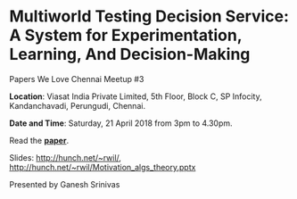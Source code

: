# Multiworld Testing Decision Service: A System for Experimentation, Learning, And Decision-Making

Papers We Love Chennai Meetup #3

**Location**: Viasat India Private Limited, 5th Floor, Block C, SP Infocity, Kandanchavadi, Perungudi, Chennai.

**Date and Time**: Saturday, 21 April 2018 from 3pm to 4.30pm.

Read the **[paper](https://github.com/Microsoft/mwt-ds/raw/master/images/MWT-WhitePaper.pdf)**. 

Slides: http://hunch.net/~rwil/, http://hunch.net/~rwil/Motivation_algs_theory.pptx

Presented by Ganesh Srinivas
